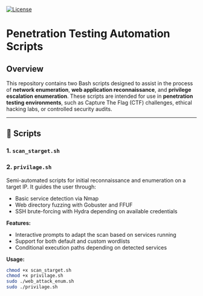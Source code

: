 [![License](https://img.shields.io/badge/License-MIT-yellow.svg)](LICENSE)
# Penetration Testing Automation Scripts

## Overview

This repository contains two Bash scripts designed to assist in the process of **network enumeration**, **web application reconnaissance**, and **privilege escalation enumeration**. These scripts are intended for use in **penetration testing environments**, such as Capture The Flag (CTF) challenges, ethical hacking labs, or controlled security audits.

---

## 🔧 Scripts

### 1. `scan_starget.sh`
### 2. `privilage.sh`

Semi-automated scripts for initial reconnaissance and enumeration on a target IP. It guides the user through:
- Basic service detection via Nmap
- Web directory fuzzing with Gobuster and FFUF
- SSH brute-forcing with Hydra depending on available credentials

**Features:**
- Interactive prompts to adapt the scan based on services running
- Support for both default and custom wordlists
- Conditional execution paths depending on detected services

**Usage:**
```bash
chmod +x scan_starget.sh
chmod +x privilage.sh
sudo ./web_attack_enum.sh
sudo ./privilage.sh
